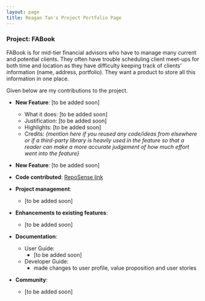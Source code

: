```yaml
---
layout: page
title: Reagan Tan's Project Portfolio Page
---
```


### Project: FABook

FABook is for mid-tier financial advisors who have to manage many current and potential clients. They often have trouble scheduling client meet-ups for both time and location as they have difficulty keeping track of clients’ information (name, address, portfolio).
They want a product to store all this information in one place.

Given below are my contributions to the project.

* **New Feature**: [to be added soon]
  * What it does: [to be added soon]
  * Justification: [to be added soon]
  * Highlights: [to be added soon]
  * Credits: *{mention here if you reused any code/ideas from elsewhere or if a third-party library is heavily used in the feature so that a reader can make a more accurate judgement of how much effort went into the feature}*

* **New Feature**: [to be added soon]

* **Code contributed**: [RepoSense link](https://nus-cs2103-ay2223s1.github.io/tp-dashboard/?search=eugenetayyj&breakdown=true&sort=groupTitle&sortWithin=title&since=2022-09-16&timeframe=commit&mergegroup=&groupSelect=groupByRepos&checkedFileTypes=docs~functional-code~test-code~other)

* **Project management**:
    * [to be added soon]

* **Enhancements to existing features**:
    * [to be added soon]

* **Documentation**:
    * User Guide:
        * [to be added soon]
    * Developer Guide:
        * made changes to user profile, value proposition and user stories

* **Community**:
    * [to be added soon]
